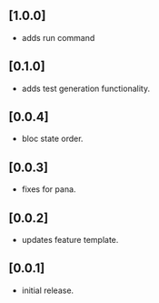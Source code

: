 
## [1.0.0]

* adds run command

## [0.1.0]

* adds test generation functionality.

## [0.0.4]

* bloc state order.

## [0.0.3]

* fixes for pana.

## [0.0.2]

* updates feature template.

## [0.0.1]

* initial release.
